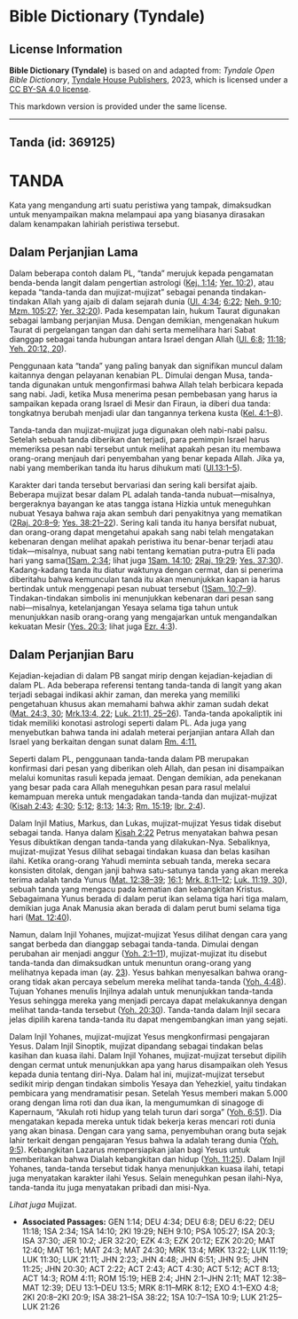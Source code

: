 # Bible Dictionary (Tyndale)

## License Information

**Bible Dictionary (Tyndale)** is based on and adapted from: _Tyndale Open Bible Dictionary_, [Tyndale House Publishers](https://tyndaleopenresources.com/), 2023, which is licensed under a [CC BY-SA 4.0 license](https://creativecommons.org/licenses/by-sa/4.0/legalcode.en).

This markdown version is provided under the same license.



--------------------------------

## Tanda (id: 369125)

TANDA
=====

Kata yang mengandung arti suatu peristiwa yang tampak, dimaksudkan untuk menyampaikan makna melampaui apa yang biasanya dirasakan dalam kenampakan lahiriah peristiwa tersebut.

Dalam Perjanjian Lama
---------------------

Dalam beberapa contoh dalam PL, “tanda” merujuk kepada pengamatan benda\-benda langit dalam pengertian astrologi ([Kej. 1:14](https://ref.ly/Gen1:14); [Yer. 10:2](https://ref.ly/Jer10:2)), atau kepada “tanda\-tanda dan mujizat\-mujizat” sebagai penanda tindakan\-tindakan Allah yang ajaib di dalam sejarah dunia ([Ul. 4:34](https://ref.ly/Deut4:34); [6:22](https://ref.ly/Deut6:22); [Neh. 9:10](https://ref.ly/Neh9:10); [Mzm. 105:27](https://ref.ly/Ps105:27); [Yer. 32:20](https://ref.ly/Jer32:20)). Pada kesempatan lain, hukum Taurat digunakan sebagai lambang perjanjian Musa. Dengan demikian, mengenakan hukum Taurat di pergelangan tangan dan dahi serta memelihara hari Sabat dianggap sebagai tanda hubungan antara Israel dengan Allah ([Ul. 6:8](https://ref.ly/Deut6:8); [11:18](https://ref.ly/Deut11:18); [Yeh. 20:12, 20](https://ref.ly/Ezek20:12,Ezek20:20)).

Penggunaan kata “tanda” yang paling banyak dan signifikan muncul dalam kaitannya dengan pelayanan kenabian PL. Dimulai dengan Musa, tanda\-tanda digunakan untuk mengonfirmasi bahwa Allah telah berbicara kepada sang nabi. Jadi, ketika Musa menerima pesan pembebasan yang harus ia sampaikan kepada orang Israel di Mesir dan Firaun, ia diberi dua tanda: tongkatnya berubah menjadi ular dan tangannya terkena kusta ([Kel. 4:1–8](https://ref.ly/Exod4:1-Exod4:8)).

Tanda\-tanda dan mujizat\-mujizat juga digunakan oleh nabi\-nabi palsu. Setelah sebuah tanda diberikan dan terjadi, para pemimpin Israel harus memeriksa pesan nabi tersebut untuk melihat apakah pesan itu membawa orang\-orang menjauh dari penyembahan yang benar kepada Allah. Jika ya, nabi yang memberikan tanda itu harus dihukum mati ([Ul.13:1–5](https://ref.ly/Deut13:1-Deut13:5)).

Karakter dari tanda tersebut bervariasi dan sering kali bersifat ajaib. Beberapa mujizat besar dalam PL adalah tanda\-tanda nubuat—misalnya, bergeraknya bayangan ke atas tangga istana Hizkia untuk meneguhkan nubuat Yesaya bahwa raja akan sembuh dari penyakitnya yang mematikan ([2Raj. 20:8–9](https://ref.ly/2Kgs20:8-2Kgs20:9); [Yes. 38:21–22](https://ref.ly/Isa38:21-Isa38:22)). Sering kali tanda itu hanya bersifat nubuat, dan orang\-orang dapat mengetahui apakah sang nabi telah mengatakan kebenaran dengan melihat apakah peristiwa itu benar\-benar terjadi atau tidak—misalnya, nubuat sang nabi tentang kematian putra\-putra Eli pada hari yang sama([1Sam. 2:34](https://ref.ly/1Sam2:34); lihat juga [1Sam. 14:10](https://ref.ly/1Sam14:10); [2Raj. 19:29](https://ref.ly/2Kgs19:29); [Yes. 37:30](https://ref.ly/Isa37:30)). Kadang\-kadang tanda itu diatur waktunya dengan cermat, dan si penerima diberitahu bahwa kemunculan tanda itu akan menunjukkan kapan ia harus bertindak untuk menggenapi pesan nubuat tersebut ([1Sam. 10:7–9](https://ref.ly/1Sam10:7-1Sam10:9)). Tindakan\-tindakan simbolis ini menunjukkan kebenaran dari pesan sang nabi—misalnya, ketelanjangan Yesaya selama tiga tahun untuk menunjukkan nasib orang\-orang yang mengajarkan untuk mengandalkan kekuatan Mesir ([Yes. 20:3](https://ref.ly/Isa20:3); lihat juga [Ezr. 4:3](https://ref.ly/Ezek4:3)).

Dalam Perjanjian Baru
---------------------

Kejadian\-kejadian di dalam PB sangat mirip dengan kejadian\-kejadian di dalam PL. Ada beberapa referensi tentang tanda\-tanda di langit yang akan terjadi sebagai indikasi akhir zaman, dan mereka yang memiliki pengetahuan khusus akan memahami bahwa akhir zaman sudah dekat ([Mat. 24:3, 30](https://ref.ly/Matt24:3,Matt24:30); [Mrk.13:4, 22](https://ref.ly/Mark13:4,Mark13:22); [Luk. 21:11, 25–26](https://ref.ly/Luke21:11,Luke21:25-Luke21:26)). Tanda\-tanda apokaliptik ini tidak memiliki konotasi astrologi seperti dalam PL. Ada juga yang menyebutkan bahwa tanda ini adalah meterai perjanjian antara Allah dan Israel yang berkaitan dengan sunat dalam [Rm. 4:11\.](https://ref.ly/Rom4:11)

Seperti dalam PL, penggunaan tanda\-tanda dalam PB merupakan konfirmasi dari pesan yang diberikan oleh Allah, dan pesan ini disampaikan melalui komunitas rasuli kepada jemaat. Dengan demikian, ada penekanan yang besar pada cara Allah meneguhkan pesan para rasul melalui kemampuan mereka untuk mengadakan tanda\-tanda dan mujizat\-mujizat ([Kisah 2:43](https://ref.ly/Acts2:43); [4:30](https://ref.ly/Acts4:30); [5:12](https://ref.ly/Acts5:12); [8:13](https://ref.ly/Acts8:13); [14:3](https://ref.ly/Acts14:3); [Rm. 15:19](https://ref.ly/Rom15:19); [Ibr. 2:4](https://ref.ly/Heb2:4)).

Dalam Injil Matius, Markus, dan Lukas, mujizat\-mujizat Yesus tidak disebut sebagai tanda. Hanya dalam [Kisah 2:22](https://ref.ly/Acts2:22) Petrus menyatakan bahwa pesan Yesus dibuktikan dengan tanda\-tanda yang dilakukan\-Nya. Sebaliknya, mujizat\-mujizat Yesus dilihat sebagai tindakan kuasa dan belas kasihan ilahi. Ketika orang\-orang Yahudi meminta sebuah tanda, mereka secara konsisten ditolak, dengan janji bahwa satu\-satunya tanda yang akan mereka terima adalah tanda Yunus ([Mat. 12:38–39](https://ref.ly/Matt12:38-Matt12:39); [16:1](https://ref.ly/Matt16:1); [Mrk. 8:11–12](https://ref.ly/Mark8:11-Mark8:12); [Luk. 11:19, 30](https://ref.ly/Luke11:19,Luke11:30)), sebuah tanda yang mengacu pada kematian dan kebangkitan Kristus. Sebagaimana Yunus berada di dalam perut ikan selama tiga hari tiga malam, demikian juga Anak Manusia akan berada di dalam perut bumi selama tiga hari ([Mat. 12:40](https://ref.ly/Matt12:40)).

Namun, dalam Injil Yohanes, mujizat\-mujizat Yesus dilihat dengan cara yang sangat berbeda dan dianggap sebagai tanda\-tanda. Dimulai dengan perubahan air menjadi anggur ([Yoh. 2:1–11](https://ref.ly/John2:1-John2:11)), mujizat\-mujizat itu disebut tanda\-tanda dan dimaksudkan untuk menuntun orang\-orang yang melihatnya kepada iman (ay. [23](https://ref.ly/John2:23)). Yesus bahkan menyesalkan bahwa orang\-orang tidak akan percaya sebelum mereka melihat tanda\-tanda ([Yoh. 4:48](https://ref.ly/John4:48)). Tujuan Yohanes menulis Injilnya adalah untuk menunjukkan tanda\-tanda Yesus sehingga mereka yang menjadi percaya dapat melakukannya dengan melihat tanda\-tanda tersebut ([Yoh. 20:30](https://ref.ly/John20:30)). Tanda\-tanda dalam Injil secara jelas dipilih karena tanda\-tanda itu dapat mengembangkan iman yang sejati.

Dalam Injil Yohanes, mujizat\-mujizat Yesus mengkonfirmasi pengajaran Yesus. Dalam Injil Sinoptik, mujizat dipandang sebagai tindakan belas kasihan dan kuasa ilahi. Dalam Injil Yohanes, mujizat\-mujizat tersebut dipilih dengan cermat untuk menunjukkan apa yang harus disampaikan oleh Yesus kepada dunia tentang diri\-Nya. Dalam hal ini, mujizat\-mujizat tersebut sedikit mirip dengan tindakan simbolis Yesaya dan Yehezkiel, yaitu tindakan pembicara yang mendramatisir pesan. Setelah Yesus memberi makan 5\.000 orang dengan lima roti dan dua ikan, Ia mengumumkan di sinagoge di Kapernaum, “Akulah roti hidup yang telah turun dari sorga” ([Yoh. 6:51](https://ref.ly/John6:51)). Dia mengatakan kepada mereka untuk tidak bekerja keras mencari roti dunia yang akan binasa. Dengan cara yang sama, penyembuhan orang buta sejak lahir terkait dengan pengajaran Yesus bahwa Ia adalah terang dunia ([Yoh. 9:5](https://ref.ly/John9:5)). Kebangkitan Lazarus mempersiapkan jalan bagi Yesus untuk memberitakan bahwa Dialah kebangkitan dan hidup ([Yoh. 11:25](https://ref.ly/John11:25)). Dalam Injil Yohanes, tanda\-tanda tersebut tidak hanya menunjukkan kuasa ilahi, tetapi juga menyatakan karakter ilahi Yesus. Selain meneguhkan pesan ilahi\-Nya, tanda\-tanda itu juga menyatakan pribadi dan misi\-Nya.

*Lihat juga* Mujizat.

* **Associated Passages:** GEN 1:14; DEU 4:34; DEU 6:8; DEU 6:22; DEU 11:18; 1SA 2:34; 1SA 14:10; 2KI 19:29; NEH 9:10; PSA 105:27; ISA 20:3; ISA 37:30; JER 10:2; JER 32:20; EZK 4:3; EZK 20:12; EZK 20:20; MAT 12:40; MAT 16:1; MAT 24:3; MAT 24:30; MRK 13:4; MRK 13:22; LUK 11:19; LUK 11:30; LUK 21:11; JHN 2:23; JHN 4:48; JHN 6:51; JHN 9:5; JHN 11:25; JHN 20:30; ACT 2:22; ACT 2:43; ACT 4:30; ACT 5:12; ACT 8:13; ACT 14:3; ROM 4:11; ROM 15:19; HEB 2:4; JHN 2:1–JHN 2:11; MAT 12:38–MAT 12:39; DEU 13:1–DEU 13:5; MRK 8:11–MRK 8:12; EXO 4:1–EXO 4:8; 2KI 20:8–2KI 20:9; ISA 38:21–ISA 38:22; 1SA 10:7–1SA 10:9; LUK 21:25–LUK 21:26

